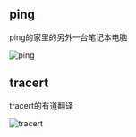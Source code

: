 ## ping

ping的家里的另外一台笔记本电脑

![ping](C:%5CUsers%5Cchen%5CDesktop%5Cping.png)



## tracert

tracert的有道翻译

![tracert](C:%5CUsers%5Cchen%5CDesktop%5Ctracert.png)